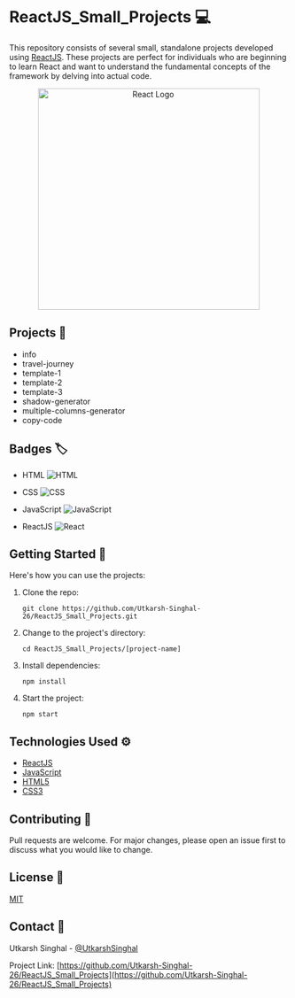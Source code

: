 # ReactJS_Small_Projects :computer:

This repository consists of several small, standalone projects developed using [ReactJS](https://reactjs.org/). These projects are perfect for individuals who are beginning to learn React and want to understand the fundamental concepts of the framework by delving into actual code.

<p align="center">
  <img src="https://upload.wikimedia.org/wikipedia/commons/thumb/a/a7/React-icon.svg/1280px-React-icon.svg.png" width="400" alt="React Logo">
</p>

## Projects :file_folder:

- info
- travel-journey
- template-1
- template-2
- template-3
- shadow-generator
- multiple-columns-generator
- copy-code

## Badges :label:

- HTML
  ![HTML](https://img.shields.io/badge/-HTML5-E34F26?logo=html5&logoColor=white)

- CSS
  ![CSS](https://img.shields.io/badge/-CSS3-1572B6?logo=css3&logoColor=white)

- JavaScript
  ![JavaScript](https://img.shields.io/badge/-JavaScript-F7DF1E?logo=javascript&logoColor=black)

- ReactJS
  ![React](https://img.shields.io/badge/-ReactJs-61DAFB?logo=react&logoColor=white)

## Getting Started :rocket:

Here's how you can use the projects:

1. Clone the repo:
    ```
    git clone https://github.com/Utkarsh-Singhal-26/ReactJS_Small_Projects.git
    ```
2. Change to the project's directory:
    ```
    cd ReactJS_Small_Projects/[project-name]
    ```
3. Install dependencies:
    ```
    npm install
    ```
4. Start the project:
    ```
    npm start
    ```

## Technologies Used :gear:

- [ReactJS](https://reactjs.org/)
- [JavaScript](https://www.javascript.com/)
- [HTML5](https://developer.mozilla.org/en-US/docs/Web/Guide/HTML/HTML5)
- [CSS3](https://developer.mozilla.org/en-US/docs/Web/CSS)

## Contributing :handshake:

Pull requests are welcome. For major changes, please open an issue first to discuss what you would like to change.

## License :scroll:

[MIT](https://choosealicense.com/licenses/mit/)

## Contact :e-mail:

Utkarsh Singhal - [@UtkarshSinghal](https://github.com/Utkarsh-Singhal-26)

Project Link: [https://github.com/Utkarsh-Singhal-26/ReactJS_Small_Projects](https://github.com/Utkarsh-Singhal-26/ReactJS_Small_Projects)

